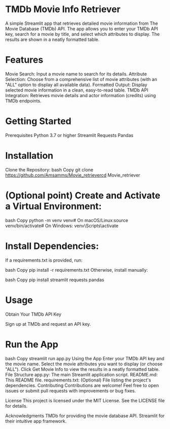 # TMDb Movie Info Retriever
A simple Streamlit app that retrieves detailed movie information from The Movie Database (TMDb) API. The app allows you to enter your TMDb API key, search for a movie by title, and select which attributes to display. The results are shown in a neatly formatted table.

# Features
Movie Search: Input a movie name to search for its details.
Attribute Selection: Choose from a comprehensive list of movie attributes (with an "ALL" option to display all available data).
Formatted Output: Display selected movie information in a clean, easy-to-read table.
TMDb API Integration: Retrieves movie details and actor information (credits) using TMDb endpoints.

# Getting Started
Prerequisites
Python 3.7 or higher
Streamlit
Requests
Pandas
# Installation
Clone the Repository:
bash
Copy
git clone https://github.com/Amsamms/Movie_retrievercd Movie_retriever
# (Optional point) Create and Activate a Virtual Environment:
bash
Copy
python -m venv venv# On macOS/Linux:source venv/bin/activate# On Windows:
venv\Scripts\activate
# Install Dependencies:
If a requirements.txt is provided, run:

bash
Copy
pip install -r requirements.txt
Otherwise, install manually:

bash
Copy
pip install streamlit requests pandas
# Usage
Obtain Your TMDb API Key

Sign up at TMDb and request an API key.
# Run the App
bash
Copy
streamlit run app.py
Using the App
Enter your TMDb API key and the movie name.
Select the movie attributes you want to display (or choose "ALL").
Click Get Movie Info to view the results in a neatly formatted table.
File Structure
app.py: The main Streamlit application script.
README.md: This README file.
requirements.txt: (Optional) File listing the project's dependencies.
Contributing
Contributions are welcome! Feel free to open issues or submit pull requests with improvements or bug fixes.

License
This project is licensed under the MIT License. See the LICENSE file for details.

Acknowledgments
TMDb for providing the movie database API.
Streamlit for their intuitive app framework.
```
